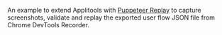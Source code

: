 An example to extend Applitools with [Puppeteer Replay](https://goo.gle/puppeteer-replay) to capture screenshots, validate and replay the exported user flow JSON file from Chrome DevTools Recorder.
